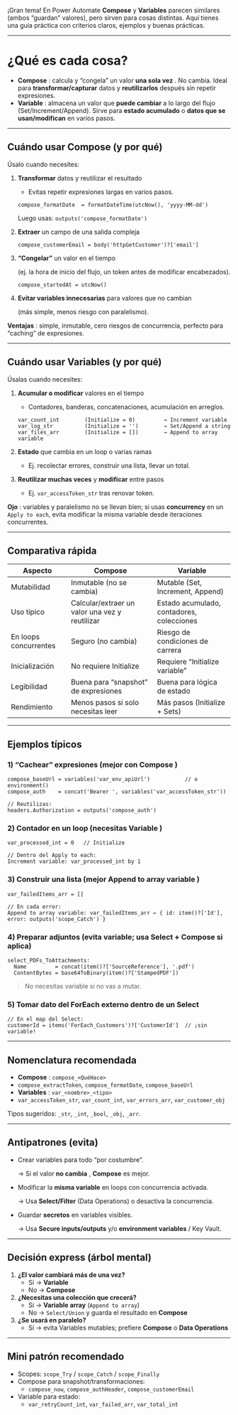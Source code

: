 ¡Gran tema! En Power Automate **Compose** y **Variables** parecen similares (ambos “guardan” valores), pero sirven para cosas distintas. Aquí tienes una guía práctica con criterios claros, ejemplos y buenas prácticas.

---

# ¿Qué es cada cosa?

* **Compose** : calcula y “congela” un valor  **una sola vez** . No cambia. Ideal para **transformar/capturar** datos y **reutilizarlos** después sin repetir expresiones.
* **Variable** : almacena un valor que **puede cambiar** a lo largo del flujo (Set/Increment/Append). Sirve para **estado acumulado** o **datos que se usan/modifican** en varios pasos.

---

## Cuándo usar **Compose** (y por qué)

Úsalo cuando necesites:

1. **Transformar** datos y reutilizar el resultado

   * Evitas repetir expresiones largas en varios pasos.

   <pre class="overflow-visible!" data-start="781" data-end="859"><div class="contain-inline-size rounded-2xl relative bg-token-sidebar-surface-primary"><div class="sticky top-9"><div class="absolute end-0 bottom-0 flex h-9 items-center pe-2"><div class="bg-token-bg-elevated-secondary text-token-text-secondary flex items-center gap-4 rounded-sm px-2 font-sans text-xs"><span class="" data-state="closed"></span></div></div></div><div class="overflow-y-auto p-4" dir="ltr"><code class="whitespace-pre! language-text"><span><span>compose_formatDate  = formatDateTime(utcNow(), 'yyyy-MM-dd')
   </span></span></code></div></div></pre>

   Luego usas: `outputs('compose_formatDate')`
2. **Extraer** un campo de una salida compleja

   <pre class="overflow-visible!" data-start="958" data-end="1033"><div class="contain-inline-size rounded-2xl relative bg-token-sidebar-surface-primary"><div class="sticky top-9"><div class="absolute end-0 bottom-0 flex h-9 items-center pe-2"><div class="bg-token-bg-elevated-secondary text-token-text-secondary flex items-center gap-4 rounded-sm px-2 font-sans text-xs"><span class="" data-state="closed"></span></div></div></div><div class="overflow-y-auto p-4" dir="ltr"><code class="whitespace-pre! language-text"><span><span>compose_customerEmail = body('httpGetCustomer')?['email']
   </span></span></code></div></div></pre>
3. **“Congelar”** un valor en el tiempo

   (ej. la hora de inicio del flujo, un token antes de modificar encabezados).

   <pre class="overflow-visible!" data-start="1159" data-end="1205"><div class="contain-inline-size rounded-2xl relative bg-token-sidebar-surface-primary"><div class="sticky top-9"><div class="absolute end-0 bottom-0 flex h-9 items-center pe-2"><div class="bg-token-bg-elevated-secondary text-token-text-secondary flex items-center gap-4 rounded-sm px-2 font-sans text-xs"><span class="" data-state="closed"></span></div></div></div><div class="overflow-y-auto p-4" dir="ltr"><code class="whitespace-pre! language-text"><span><span>compose_startedAt = utcNow()
   </span></span></code></div></div></pre>
4. **Evitar variables innecesarias** para valores que no cambian

   (más simple, menos riesgo con paralelismo).

 **Ventajas** : simple, inmutable, cero riesgos de concurrencia, perfecto para “caching” de expresiones.

---

## Cuándo usar **Variables** (y por qué)

Úsalas cuando necesites:

1. **Acumular o modificar** valores en el tiempo

   * Contadores, banderas, concatenaciones, acumulación en arreglos.

   <pre class="overflow-visible!" data-start="1622" data-end="1853"><div class="contain-inline-size rounded-2xl relative bg-token-sidebar-surface-primary"><div class="sticky top-9"><div class="absolute end-0 bottom-0 flex h-9 items-center pe-2"><div class="bg-token-bg-elevated-secondary text-token-text-secondary flex items-center gap-4 rounded-sm px-2 font-sans text-xs"><span class="" data-state="closed"></span></div></div></div><div class="overflow-y-auto p-4" dir="ltr"><code class="whitespace-pre! language-text"><span><span>var_count_int        (Initialize = 0)         → Increment variable
   var_log_str          (Initialize = '')        → Set/Append a string
   var_files_arr        (Initialize = [])        → Append to array variable
   </span></span></code></div></div></pre>
2. **Estado** que cambia en un loop o varias ramas

   * Ej. recolectar errores, construir una lista, llevar un total.
3. **Reutilizar muchas veces** y **modificar** entre pasos

   * Ej. `var_accessToken_str` tras renovar token.

 **Ojo** : variables y paralelismo no se llevan bien; si usas **concurrency** en un `Apply to each`, evita modificar la misma variable desde iteraciones concurrentes.

---

## Comparativa rápida

| Aspecto               | **Compose**                              | **Variable**                        |
| --------------------- | ---------------------------------------------- | ----------------------------------------- |
| Mutabilidad           | Inmutable (no se cambia)                       | Mutable (Set, Increment, Append)          |
| Uso típico           | Calcular/extraer un valor una vez y reutilizar | Estado acumulado, contadores, colecciones |
| En loops concurrentes | Seguro (no cambia)                             | Riesgo de condiciones de carrera          |
| Inicialización       | No requiere Initialize                         | Requiere “Initialize variable”          |
| Legibilidad           | Buena para “snapshot” de expresiones         | Buena para lógica de estado              |
| Rendimiento           | Menos pasos si solo necesitas leer             | Más pasos (Initialize + Sets)            |

---

## Ejemplos típicos

### 1) “Cachear” expresiones (mejor con  **Compose** )

<pre class="overflow-visible!" data-start="2933" data-end="3153"><div class="contain-inline-size rounded-2xl relative bg-token-sidebar-surface-primary"><div class="sticky top-9"><div class="absolute end-0 bottom-0 flex h-9 items-center pe-2"><div class="bg-token-bg-elevated-secondary text-token-text-secondary flex items-center gap-4 rounded-sm px-2 font-sans text-xs"><span class="" data-state="closed"></span></div></div></div><div class="overflow-y-auto p-4" dir="ltr"><code class="whitespace-pre! language-text"><span><span>compose_baseUrl = variables('var_env_apiUrl')           // o environment()
compose_auth    = concat('Bearer ', variables('var_accessToken_str'))

// Reutilizas:
headers.Authorization = outputs('compose_auth')
</span></span></code></div></div></pre>

### 2) Contador en un loop (necesitas  **Variable** )

<pre class="overflow-visible!" data-start="3207" data-end="3329"><div class="contain-inline-size rounded-2xl relative bg-token-sidebar-surface-primary"><div class="sticky top-9"><div class="absolute end-0 bottom-0 flex h-9 items-center pe-2"><div class="bg-token-bg-elevated-secondary text-token-text-secondary flex items-center gap-4 rounded-sm px-2 font-sans text-xs"><span class="" data-state="closed"></span></div></div></div><div class="overflow-y-auto p-4" dir="ltr"><code class="whitespace-pre! language-text"><span><span>var_processed_int = 0   // Initialize

// Dentro del Apply to each:
Increment variable: var_processed_int by 1
</span></span></code></div></div></pre>

### 3) Construir una lista (mejor  **Append to array variable** )

<pre class="overflow-visible!" data-start="3395" data-end="3551"><div class="contain-inline-size rounded-2xl relative bg-token-sidebar-surface-primary"><div class="sticky top-9"><div class="absolute end-0 bottom-0 flex h-9 items-center pe-2"><div class="bg-token-bg-elevated-secondary text-token-text-secondary flex items-center gap-4 rounded-sm px-2 font-sans text-xs"><span class="" data-state="closed"></span></div></div></div><div class="overflow-y-auto p-4" dir="ltr"><code class="whitespace-pre! language-text"><span><span>var_failedItems_arr = []

// En cada error:
Append to array variable: var_failedItems_arr ← { id: item()?['Id'], error: outputs('scope_Catch') }
</span></span></code></div></div></pre>

### 4) Preparar adjuntos (evita variable; usa **Select** + Compose si aplica)

<pre class="overflow-visible!" data-start="3631" data-end="3784"><div class="contain-inline-size rounded-2xl relative bg-token-sidebar-surface-primary"><div class="sticky top-9"><div class="absolute end-0 bottom-0 flex h-9 items-center pe-2"><div class="bg-token-bg-elevated-secondary text-token-text-secondary flex items-center gap-4 rounded-sm px-2 font-sans text-xs"><span class="" data-state="closed"></span></div></div></div><div class="overflow-y-auto p-4" dir="ltr"><code class="whitespace-pre! language-text"><span><span>select_PDFs_ToAttachments:
  Name         = concat(item()?['SourceReference'], '.pdf')
  ContentBytes = base64ToBinary(item()?['StampedPDF'])
</span></span></code></div></div></pre>

> No necesitas variable si no vas a mutar.

### 5) Tomar dato del ForEach externo dentro de un Select

<pre class="overflow-visible!" data-start="3887" data-end="3997"><div class="contain-inline-size rounded-2xl relative bg-token-sidebar-surface-primary"><div class="sticky top-9"><div class="absolute end-0 bottom-0 flex h-9 items-center pe-2"><div class="bg-token-bg-elevated-secondary text-token-text-secondary flex items-center gap-4 rounded-sm px-2 font-sans text-xs"><span class="" data-state="closed"></span></div></div></div><div class="overflow-y-auto p-4" dir="ltr"><code class="whitespace-pre! language-text"><span><span>// En el map del Select:
customerId = items('ForEach_Customers')?['CustomerId']  // ¡sin variable!
</span></span></code></div></div></pre>

---

## Nomenclatura recomendada

* **Compose** : `compose_<QuéHace>`
* `compose_extractToken`, `compose_formatDate`, `compose_baseUrl`
* **Variables** : `var_<nombre>_<tipo>`
* `var_accessToken_str`, `var_count_int`, `var_errors_arr`, `var_customer_obj`

Tipos sugeridos: `_str`, `_int`, `_bool`, `_obj`, `_arr`.

---

## Antipatrones (evita)

* Crear variables para todo “por costumbre”.

  → Si el valor  **no cambia** , **Compose** es mejor.
* Modificar la **misma variable** en loops con concurrencia activada.

  → Usa **Select/Filter** (Data Operations) o desactiva la concurrencia.
* Guardar **secretos** en variables visibles.

  → Usa **Secure inputs/outputs** y/o **environment variables** / Key Vault.

---

## Decisión express (árbol mental)

1. **¿El valor cambiará más de una vez?**
   * Sí → **Variable**
   * No → **Compose**
2. **¿Necesitas una colección que crecerá?**
   * Sí → **Variable array** (`Append to array`)
   * No → `Select/Union` y guarda el resultado en **Compose**
3. **¿Se usará en paralelo?**
   * Sí → evita Variables mutables; prefiere **Compose** o **Data Operations**

---

## Mini patrón recomendado

* Scopes: `scope_Try` / `scope_Catch` / `scope_Finally`
* Compose para snapshot/transformaciones:
  * `compose_now`, `compose_authHeader`, `compose_customerEmail`
* Variable para estado:
  * `var_retryCount_int`, `var_failed_arr`, `var_total_int`
